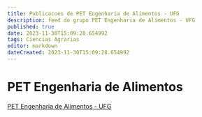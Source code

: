 ```yaml
---
title: Publicacoes de PET Engenharia de Alimentos - UFG 
description: feed do grupo PET Engenharia de Alimentos - UFG
published: true
date: 2023-11-30T15:09:28.654992
tags: Ciencias Agrarias
editor: markdown
dateCreated: 2023-11-30T15:09:28.654992
---
```


# PET Engenharia de Alimentos
[PET Engenharia de Alimentos - UFG](/grupo/147PETEngenhariadeAlimentosUFG.md)